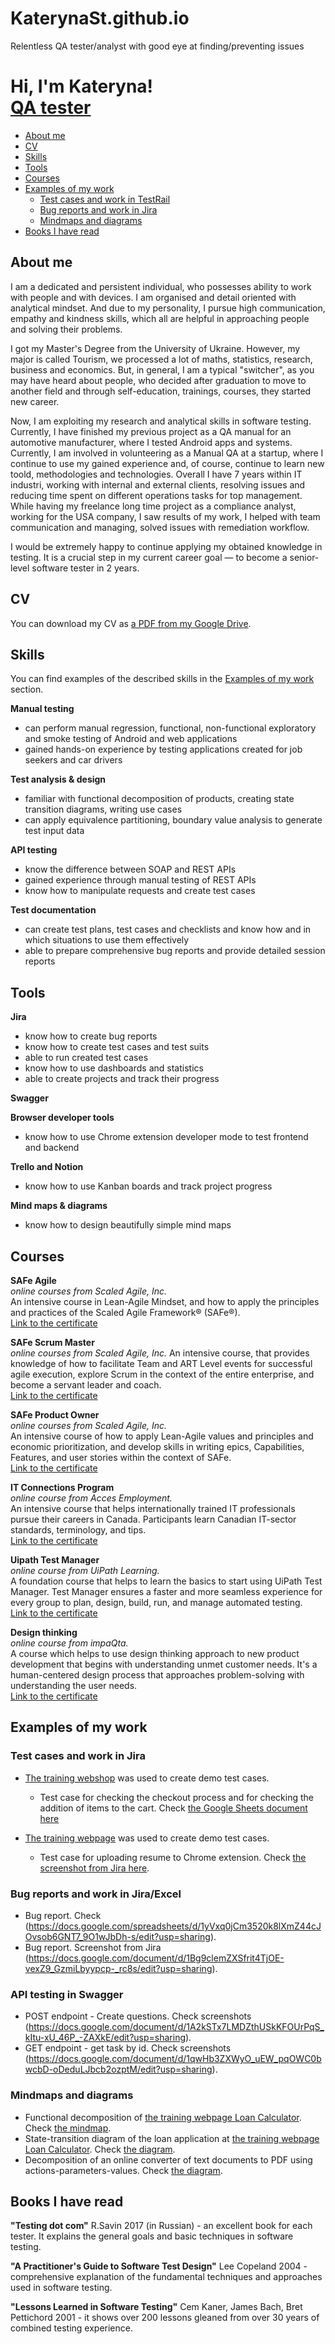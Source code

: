 # KaterynaSt.github.io
Relentless QA tester/analyst with good eye at finding/preventing issues
<h1>Hi, I'm Kateryna! <br/><a href="https://www.linkedin.com/in/kateryna-stoichan/">QA tester</a></h1>

- [About me](#about-me)
- [CV](#cv)
- [Skills](#skills)
- [Tools](#tools)
- [Courses](#courses)
- [Examples of my work](#examples-of-my-work)
  * [Test cases and work in TestRail](#test-cases-and-work-in-testrail)
  * [Bug reports and work in Jira](#bug-reports-and-work-in-jira)
  * [Mindmaps and diagrams](#mindmaps-and-diagrams)
- [Books I have read](#books-i-have-read)

## About me

I am a dedicated and persistent individual, who possesses ability to work with people and with devices. I am organised and detail oriented with analytical mindset. And due to my personality, I pursue high communication, empathy and kindness skills, which all are helpful in approaching people and solving their problems.

I got my Master's Degree from the University of Ukraine. However, my major is called Tourism, we processed a lot of maths, statistics, research, business and economics. But, in general, I am a typical "switcher", as you may have heard about people, who decided after graduation to move to another field and through self-education, trainings, courses, they started new career. 

Now, I am exploiting my research and analytical skills in software testing. Currently, I have finished my previous project as a QA manual for an automotive manufacturer, where I tested Android apps and systems. Currently, I am involved in volunteering as a Manual QA at a startup, where I continue to use my gained experience and, of course, continue to learn new toold, methodologies and technologies. Overall I have 7 years within IT industri, working with internal and external clients, resolving issues and reducing time spent on different operations tasks for top management. While having my freelance long time project as a compliance analyst, working for the USA company, I saw results of my work, I helped with team communication and managing, solved issues with remediation workflow.

I would be extremely happy to continue applying my obtained knowledge in testing. It is a crucial step in my current career goal — to become a senior-level software tester in 2 years.

## CV
You can download my CV as [a PDF from my Google Drive](https://drive.google.com/file/d/189z7gD3kK5IWAHV2oI3VfbuW39oTYpbH/view?usp=sharing).

## Skills

You can find examples of the described skills in the [Examples of my work](#examples-of-my-work) section.

__Manual testing__
  * can perform manual regression, functional, non-functional exploratory and smoke testing of Android and web applications
  * gained hands-on experience by testing applications created for job seekers and car drivers

__Test analysis & design__
  * familiar with functional decomposition of products, creating state transition diagrams, writing use cases
  * can apply equivalence partitioning, boundary value analysis to generate test input data

__API testing__
  * know the difference between SOAP and REST APIs
  * gained experience through manual testing of REST APIs 
  * know how to manipulate requests and create test cases

__Test documentation__
  * can create test plans, test cases and checklists and know how and in which situations to use them effectively
  * able to prepare comprehensive bug reports and provide detailed session reports

## Tools

__Jira__
  * know how to create bug reports
  * know how to create test cases and test suits
  * able to run created test cases
  * know how to use dashboards and statistics
  * able to create projects and track their progress

__Swagger__

__Browser developer tools__
  * know how to use Chrome extension developer mode to test frontend and backend

__Trello and Notion__
  * know how to use Kanban boards and track project progress

__Mind maps & diagrams__
  * know how to design beautifully simple mind maps

## Courses

__SAFe Agile__  
*online courses from Scaled Agile, Inc.*  
An intensive course in Lean-Agile Mindset, and how to apply the principles and practices of the Scaled Agile Framework® (SAFe®).  
[Link to the certificate](https://www.credly.com/badges/03e19b00-6970-4fd7-ada6-6998457797a5/linked_in_profile)  

__SAFe Scrum Master__  
*online courses from Scaled Agile, Inc.*
An intensive course, that provides knowledge of how to facilitate Team and ART Level events for successful agile execution, explore Scrum in the context of the entire enterprise, and become a servant leader and coach.   
[Link to the certificate](https://www.credly.com/badges/60316027-3c36-4a96-a726-dcda21559e3f/linked_in_profile)

__SAFe Product Owner__  
*online courses from Scaled Agile, Inc.*  
An intensive course of how to apply Lean-Agile values and principles and economic prioritization, and develop skills in writing epics, Capabilities, Features, and user stories within the context of SAFe.   
[Link to the certificate](https://www.credly.com/badges/059f62b5-e1dc-4297-b0bb-1fff3c128561/linked_in_profile)

__IT Connections Program__  
*online course from Acces Employment.*  
An intensive course that helps internationally trained IT professionals pursue their careers in Canada. Participants learn Canadian IT-sector standards, terminology, and tips.   
[Link to the certificate](https://drive.google.com/file/d/14KWeVLOftCqYB9SRBadMgczsCaiAzTxv/view?usp=sharing)

__Uipath Test Manager__  
*online course from UiPath Learning.*  
A foundation course that helps to learn the basics to start using UiPath Test Manager. Test Manager ensures a faster and more seamless experience for every group to plan, design, build, run, and manage automated testing.  
[Link to the certificate](https://drive.google.com/file/d/1tAwM7ZjyB9xBATzZDqp27V56QTfotKUQ/view?usp=sharing)

__Design thinking__  
*online course from impaQta.*  
A course which helps to use  design thinking approach to new product development that begins with understanding unmet customer needs. It's a human-centered design process that approaches problem-solving with understanding the user needs.   
[Link to the certificate](https://drive.google.com/file/d/1ZhTdEw0jNLCnQg0ZW9PhulGuliKnTUeG/view?usp=sharing)

## Examples of my work

### Test cases and work in Jira

- [The training webshop](https://www.amazon.ca/) was used to create demo test cases.
  * Test case for checking the checkout process and for checking the addition of items to the cart. Check [the Google Sheets document here](https://docs.google.com/spreadsheets/d/12XMzBiKmU68qL5GpNhlyiYPUW0ocuaVtdLsBgyzF3a4/edit?usp=sharing)

- [The training webpage](jobsautopilot.com) was used to create demo test cases.
  * Test case for uploading resume to Chrome extension. Check [the screenshot from Jira here](https://docs.google.com/document/d/1Bu-O-FwSxEMNWl-EX6TR0fQQZXG15F20DVf_ozpR1P0/edit?usp=sharing).

### Bug reports and work in Jira/Excel

  * Bug report. Check (https://docs.google.com/spreadsheets/d/1yVxq0jCm3520k8lXmZ44cJOvsob6GNT7_9O1wJbDh-s/edit?usp=sharing).
  * Bug report. Screenshot from Jira (https://docs.google.com/document/d/1Bg9clemZXSfrit4TjOE-vexZ9_GzmiLbyypcp-_rc8s/edit?usp=sharing).

### API testing in Swagger

  * POST endpoint - Create questions. Check screenshots (https://docs.google.com/document/d/1A2kSTx7LMDZthUSkKFOUrPqS_kItu-xU_46P_-ZAXkE/edit?usp=sharing).
  * GET endpoint - get task by id. Check screenshots (https://docs.google.com/document/d/1qwHb3ZXWyO_uEW_pqOWC0bwcbD-oDeduLJbcb2ozptM/edit?usp=sharing).
  

### Mindmaps and diagrams
* Functional decomposition of [the training webpage Loan Calculator](https://www.desjardins.com/). Check [the mindmap](https://docs.google.com/document/d/1sAEpWoYJM7evVgJdR7U-0a-zTonAgbIixXnKF0YPH0A/edit?usp=sharing).
* State-transition diagram of the loan application at [the training webpage Loan Calculator](https://www.creditcanada.com/). Check [the diagram](https://docs.google.com/document/d/1Xwa9YDQyE6jP2ctcB4sM6lVCnmZqGnatjQpJs2QI83o/edit?usp=sharing).
* Decomposition of an online converter of text documents to PDF using actions-parameters-values. Check [the diagram](https://docs.google.com/document/d/1Za9TBhbFQJpkrfceEMnoZ47dvGzb52vQ2lYrARiSEWE/edit?usp=sharing).

## Books I have read
__"Testing dot com"__ R.Savin 2017 (in Russian) - an excellent book for each tester. It explains the general goals and basic techniques in software testing.

__"A Practitioner's Guide to Software Test Design"__ Lee Copeland 2004 - comprehensive explanation of the fundamental techniques and approaches used in software testing.

__"Lessons Learned in Software Testing"__ Cem Kaner, James Bach, Bret Pettichord 2001 - it shows over 200 lessons gleaned from over 30 years of combined testing experience.

